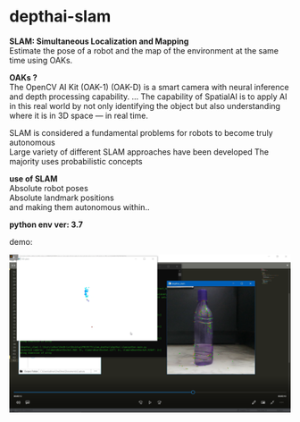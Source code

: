# depthai-slam

**SLAM: Simultaneous Localization and Mapping**\
Estimate the pose of a robot and the map of the environment at the same time using OAKs.

**OAKs ?**\
The OpenCV AI Kit (OAK-1) (OAK-D) is a smart camera with neural inference and depth processing capability. ... The capability of SpatialAI is to apply AI in this real world by not only identifying the object but also understanding where it is in 3D space — in real time.

SLAM is considered a fundamental problems for robots to become truly autonomous\
Large variety of different SLAM approaches have been developed
The majority uses probabilistic concepts


**use of SLAM**\
Absolute robot poses\
Absolute landmark positions\
and making them autonomous within..


**python env ver: 3.7**


demo:

 [![Alt text](demo.png)](https://youtu.be/BI1NhBhwjio) 
 
 
 
 
 
 
 

